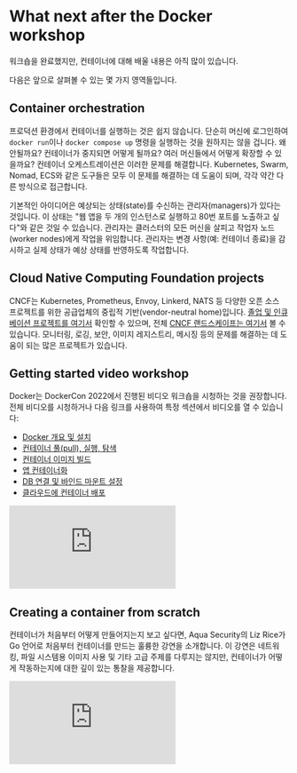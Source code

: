 # What next after the Docker workshop

워크숍을 완료했지만, 컨테이너에 대해 배울 내용은 아직 많이 있습니다.

다음은 앞으로 살펴볼 수 있는 몇 가지 영역들입니다.

## Container orchestration

프로덕션 환경에서 컨테이너를 실행하는 것은 쉽지 않습니다. 단순히 머신에 로그인하여 `docker run`이나 `docker compose up` 명령을 실행하는 것을 원하지는 않을 겁니다. 왜 안될까요? 컨테이너가 중지되면 어떻게 될까요? 여러 머신들에서 어떻게 확장할 수 있을까요? 컨테이너 오케스트레이션은 이러한 문제를 해결합니다. Kubernetes, Swarm, Nomad, ECS와 같은 도구들은 모두 이 문제를 해결하는 데 도움이 되며, 각각 약간 다른 방식으로 접근합니다.

기본적인 아이디어은 예상되는 상태(state)를 수신하는 관리자(managers)가 있다는 것입니다. 이 상태는 "웹 앱을 두 개의 인스턴스로 실행하고 80번 포트를 노출하고 싶다"와 같은 것일 수 있습니다. 관리자는 클러스터의 모든 머신을 살피고 작업자 노드(worker nodes)에게 작업을 위임합니다. 관리자는 변경 사항(예: 컨테이너 종료)을 감시하고 실제 상태가 예상 상태를 반영하도록 작업합니다.

## Cloud Native Computing Foundation projects

CNCF는 Kubernetes, Prometheus, Envoy, Linkerd, NATS 등 다양한 오픈 소스 프로젝트를 위한 공급업체의 중립적 기반(vendor-neutral home)입니다. [졸업 및 인큐베이션 프로젝트를 여기서](https://www.cncf.io/projects/) 확인할 수 있으며, 전체 [CNCF 랜드스케이프는 여기서](https://landscape.cncf.io/) 볼 수 있습니다. 모니터링, 로깅, 보안, 이미지 레지스트리, 메시징 등의 문제를 해결하는 데 도움이 되는 많은 프로젝트가 있습니다.

## Getting started video workshop

Docker는 DockerCon 2022에서 진행된 비디오 워크숍을 시청하는 것을 권장합니다. 전체 비디오를 시청하거나 다음 링크를 사용하여 특정 섹션에서 비디오를 열 수 있습니다:

- [Docker 개요 및 설치](https://youtu.be/gAGEar5HQoU)
- [컨테이너 풀(pull), 실행, 탐색](https://youtu.be/gAGEar5HQoU?t=1400)
- [컨테이너 이미지 빌드](https://youtu.be/gAGEar5HQoU?t=3185)
- [앱 컨테이너화](hhttps://youtu.be/gAGEar5HQoU?t=4683)
- [DB 연결 및 바인드 마운트 설정](https://youtu.be/gAGEar5HQoU?t=6305)
- [클라우드에 컨테이너 배포](https://youtu.be/gAGEar5HQoU?t=8280)

<div class="youtube-video">
   <iframe 
    src="https://www.youtube.com/embed/gAGEar5HQoU" 
    frameborder="0" 
    allow="accelerometer; clipboard-write; encrypted-media; gyroscope; picture-in-picture" 
    allowfullscreen
   >
  </iframe>
</div>

## Creating a container from scratch

컨테이너가 처음부터 어떻게 만들어지는지 보고 싶다면, Aqua Security의 Liz Rice가 Go 언어로 처음부터 컨테이너를 만드는 훌륭한 강연을 소개합니다. 이 강연은 네트워킹, 파일 시스템용 이미지 사용 및 기타 고급 주제를 다루지는 않지만, 컨테이너가 어떻게 작동하는지에 대한 깊이 있는 통찰을 제공합니다.

<div class="youtube-video">
   <iframe 
    src="https://www.youtube.com/embed/8fi7uSYlOdc" 
    frameborder="0" 
    allow="accelerometer; clipboard-write; encrypted-media; gyroscope; picture-in-picture" 
    allowfullscreen
   >
  </iframe>
</div>